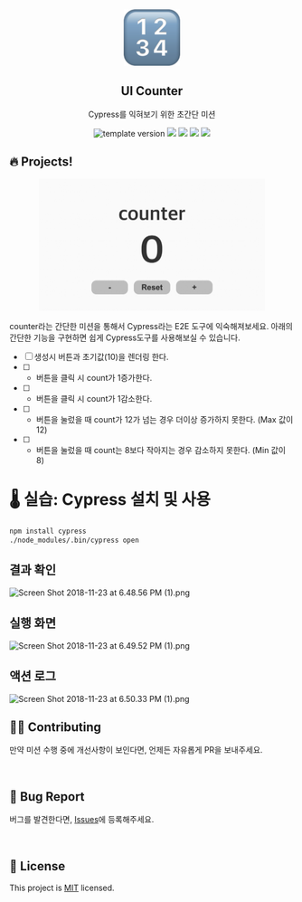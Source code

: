 <br/>
<br/>

<p align="middle" >
  <img width="100;" src="src/images/counter_icon.png"/>
</p>
<h2 align="middle">UI Counter</h2>
<p align="middle">Cypress를 익혀보기 위한 초간단 미션</p>
<p align="middle">
  <img src="https://img.shields.io/badge/version-1.0.0-blue?style=flat-square" alt="template version"/>
  <img src="https://img.shields.io/badge/language-html-red.svg?style=flat-square"/>
  <img src="https://img.shields.io/badge/language-css-blue.svg?style=flat-square"/>
  <img src="https://img.shields.io/badge/language-js-yellow.svg?style=flat-square"/>
  <img src="https://img.shields.io/badge/license-MIT-brightgreen.svg?style=flat-square"/>
</p>

## 🔥 Projects!

<p align="middle">
  <img width="400" src="src/images/ui_counter.jpg">
</p>

counter라는 간단한 미션을 통해서 Cypress라는 E2E 도구에 익숙해져보세요. 아래의 간단한 기능을 구현하면 쉽게 Cypress도구를 사용해보실 수 있습니다.

- [ ] 생성시 버튼과 초기값(10)을 렌더링 한다.
- [ ] - 버튼을 클릭 시 count가 1증가한다.
- [ ] - 버튼을 클릭 시 count가 1감소한다.
- [ ] - 버튼을 눌렀을 때 count가 12가 넘는 경우 더이상 증가하지 못한다. (Max 값이 12)
- [ ] - 버튼을 눌렀을 때 count는 8보다 작아지는 경우 감소하지 못한다. (Min 값이 8)

# 🌡️ 실습: Cypress 설치 및 사용

```light
npm install cypress
./node_modules/.bin/cypress open
```

## 결과 확인

![Screen Shot 2018-11-23 at 6.48.56 PM (1).png](https://nextstep-storage.s3.ap-northeast-2.amazonaws.com/37e4a2bdb4564fd996fd8c1235057d59)

## 실행 화면

![Screen Shot 2018-11-23 at 6.49.52 PM (1).png](https://nextstep-storage.s3.ap-northeast-2.amazonaws.com/751848b6474941669abf18146b2e6a33)

## 액션 로그

![Screen Shot 2018-11-23 at 6.50.33 PM (1).png](https://nextstep-storage.s3.ap-northeast-2.amazonaws.com/07b4dac1582c4e6a9f2a908b25a8e8e2)

## 👏🏼 Contributing

만약 미션 수행 중에 개선사항이 보인다면, 언제든 자유롭게 PR을 보내주세요.

<br>

## 🐞 Bug Report

버그를 발견한다면, [Issues](https://github.com/imakerjun/cypress-basic/issues)에 등록해주세요.

<br>

## 📝 License

This project is [MIT](https://github.com/imakerjun/cypress-basic/blob/master/LICENSE) licensed.
